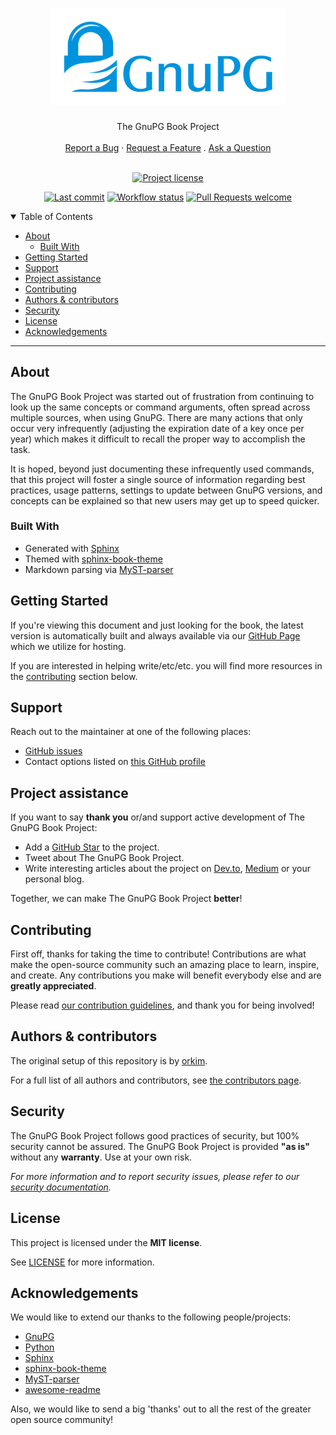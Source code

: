 <h1 align="center">
  <a href="https://github.com/orkim/gpg-book">
    <!-- Please provide path to your logo here -->
    <img src="docs/images/gnupg_logo.svg" alt="Logo" width="375">
  </a>
</h1>

<div align="center">
  The GnuPG Book Project
  <br />
  <br />
  <a href="https://github.com/orkim/gpg-book/issues/new?assignees=&labels=bug&template=01_BUG_REPORT.md&title=bug%3A+">Report a Bug</a>
  ·
  <a href="https://github.com/orkim/gpg-book/issues/new?assignees=&labels=enhancement&template=02_FEATURE_REQUEST.md&title=feat%3A+">Request a Feature</a>
  .
  <a href="https://github.com/orkim/gpg-book/issues/new?assignees=&labels=question&template=04_SUPPORT_QUESTION.md&title=support%3A+">Ask a Question</a>
</div>

<div align="center">
<br />

[![Project license](https://img.shields.io/github/license/orkim/gpg-book.svg?style=flat-square)](LICENSE)

[![Last commit](https://img.shields.io/github/last-commit/orkim/gpg-book/main)](https://www.github.com/orkim/gpg-book/)
[![Workflow status](https://img.shields.io/github/workflow/status/orkim/gpg-book/GitHub%20Pages)](https://www.github.com/orkim/gpg-book/)
[![Pull Requests welcome](https://img.shields.io/badge/PRs-welcome-ff69b4.svg?style=flat-square)](https://github.com/orkim/gpg-book/issues?q=is%3Aissue+is%3Aopen+label%3A%22help+wanted%22)

</div>

<details open="open">
<summary>Table of Contents</summary>

- [About](#about)
    - [Built With](#built-with)
- [Getting Started](#getting-started)
- [Support](#support)
- [Project assistance](#project-assistance)
- [Contributing](#contributing)
- [Authors & contributors](#authors--contributors)
- [Security](#security)
- [License](#license)
- [Acknowledgements](#acknowledgements)

</details>

---

## About

The GnuPG Book Project was started out of frustration from continuing to look up the same concepts or command
arguments, often spread across multiple sources, when using GnuPG. There are many actions that only occur very
infrequently (adjusting the expiration date of a key once per year) which makes it difficult to recall the proper way
to accomplish the task.

It is hoped, beyond just documenting these infrequently used commands, that this project will foster a single source of
information regarding best practices, usage patterns, settings to update between GnuPG versions, and concepts can be
explained so that new users may get up to speed quicker.

### Built With

* Generated with [Sphinx](https://www.sphinx-doc.org/en/master/)
* Themed with [sphinx-book-theme](https://github.com/executablebooks/sphinx-book-theme)
* Markdown parsing via [MyST-parser](https://github.com/executablebooks/MyST-Parser)

## Getting Started

If you're viewing this document and just looking for the book, the latest version is automatically built and always
available via our [GitHub Page](https://orkim.github.io/gpg-book/) which we utilize for hosting.

If you are interested in helping write/etc/etc. you will find more resources in the [contributing](#contributing)
section below.

## Support

Reach out to the maintainer at one of the following places:

- [GitHub issues](https://github.com/orkim/gpg-book/issues/new?assignees=&labels=question&template=04_SUPPORT_QUESTION.md&title=support%3A+)
- Contact options listed on [this GitHub profile](https://github.com/orkim)

## Project assistance

If you want to say **thank you** or/and support active development of The GnuPG Book Project:

- Add a [GitHub Star](https://github.com/orkim/gpg-book) to the project.
- Tweet about The GnuPG Book Project.
- Write interesting articles about the project on [Dev.to](https://dev.to/), [Medium](https://medium.com/) or your
  personal blog.

Together, we can make The GnuPG Book Project **better**!

## Contributing

First off, thanks for taking the time to contribute! Contributions are what make the open-source community such an
amazing place to learn, inspire, and create. Any contributions you make will benefit everybody else and are **greatly
appreciated**.

Please read [our contribution guidelines](docs/CONTRIBUTING.md), and thank you for being involved!

## Authors & contributors

The original setup of this repository is by [orkim](https://github.com/orkim).

For a full list of all authors and contributors,
see [the contributors page](https://github.com/orkim/gpg-book/contributors).

## Security

The GnuPG Book Project follows good practices of security, but 100% security cannot be assured.
The GnuPG Book Project is provided **"as is"** without any **warranty**. Use at your own risk.

_For more information and to report security issues, please refer to our [security documentation](docs/SECURITY.md)._

## License

This project is licensed under the **MIT license**.

See [LICENSE](LICENSE) for more information.

## Acknowledgements

We would like to extend our thanks to the following people/projects:

- [GnuPG](https://www.gnupg.org/)
- [Python](https://www.python.org/)
- [Sphinx](https://www.sphinx-doc.org/en/master/)
- [sphinx-book-theme](https://github.com/executablebooks/sphinx-book-theme)
- [MyST-parser](https://github.com/executablebooks/MyST-Parser)
- [awesome-readme](https://github.com/matiassingers/awesome-readme)

Also, we would like to send a big 'thanks' out to all the rest of the greater open source community!
